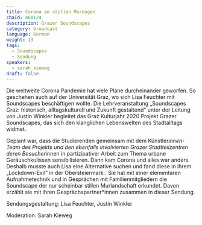 ```yaml
---
title: Corona am stillen Murbogen
cbaId: 460124
description: Grazer Soundscapes
category: broadcast
language: German
weight: 13
tags:
  - Soundscapes
  - Sendung
speakers:
  - sarah_kieweg
draft: false
---
```

Die weltweite Corona Pandemie hat viele Pläne durcheinander geworfen. So geschehen auch auf der Universität Graz, wo sich Lisa Feuchter mit Soundscapes beschäftigen wollte. Die Lehrveranstaltung „Soundscapes Graz: historisch, alltagskulturell und Zukunft gestaltend“ unter der Leitung von Justin Winkler begleitet das Graz Kulturjahr 2020 Projekt Grazer Soundscapes, das sich den klanglichen Lebenswelten des Stadtalltags widmet.

Geplant war, dass die Studierenden gemeinsam mit dem Künstler*innen-Team des Projekts und den ebenfalls involvierten Grazer Stadtteilzentren deren Besucher*innen in partizipativer Arbeit zum Thema urbane Geräuschkulissen sensibilisieren. Dann kam Corona und alles war anders. Deshalb musste auch Lisa eine Alternative suchen und fand diese in ihrem „Lockdown-Exil“ in der Obersteiermark . Sie hat mit einer elementaren Aufnahmetechnik und in Gesprächen mit Familienmitgliedern die Soundscape der nur scheinbar stillen Murlandschaft erkundet. Davon erzählt sie mit ihren Gesprächspartner*innen zusammen in dieser Sendung.

Sendungsgestaltung: Lisa Feuchter, Justin Winkler

Moderation: Sarah Kieweg
